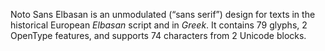 Noto Sans Elbasan is an unmodulated (“sans serif”) design for texts in the historical European _Elbasan_ script and in _Greek_. It contains 79 glyphs, 2 OpenType features, and supports 74 characters from 2 Unicode blocks.